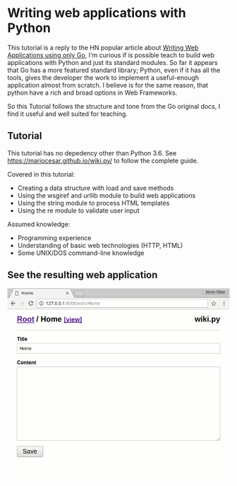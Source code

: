 # Writing web applications with Python

This tutorial is a reply to the HN popular article about [Writing Web Applications using only Go](https://news.ycombinator.com/item?id=13247858), I'm curious if is possible teach to build web applications with Python and just its standard modules. So far it appears that Go has a more featured standard library; Python, even if it has all the tools, gives the developer the work to implement a useful-enough application almost from scratch. I believe is for the same reason, that python have a rich and broad options in Web Frameworks.

So this Tutorial follows the structure and tone from the Go original docs, I find it useful and well suited for teaching.

## Tutorial

This tutorial has no depedency other than Python 3.6. See https://mariocesar.github.io/wiki.py/ to follow the complete guide.

Covered in this tutorial:

- Creating a data structure with load and save methods
- Using the wsgiref and urllib module to build web applications
- Using the string module to process HTML templates
- Using the re module to validate user input

Assumed knowledge:

- Programming experience
- Understanding of basic web technologies (HTTP, HTML)
- Some UNIX/DOS command-line knowledge

## See the resulting web application

![demo](https://raw.githubusercontent.com/mariocesar/wiki.py/master/docs/_images/demo.gif)
